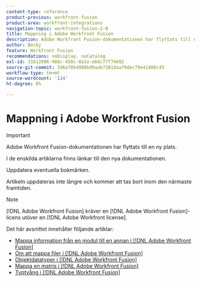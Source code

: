```yaml
---
content-type: reference
product-previous: workfront-fusion
product-area: workfront-integrations
navigation-topic: workfront-fusion-2-0
title: Mappning i Adobe Workfront Fusion
description: Adobe Workfront Fusion-dokumentationen har flyttats till en ny plats. Den här artikeln har tagits bort, men innehåller en länk till den nya artikeln som innehåller den här funktionen.
author: Becky
feature: Workfront Fusion
recommendations: noDisplay, noCatalog
exl-id: 31612996-988c-450c-8a1e-eb6c77f74692
source-git-commit: 2d6af8b4988bd9aab7381daa79dec79e41408c45
workflow-type: tm+mt
source-wordcount: '114'
ht-degree: 0%

---
```


# Mappning i Adobe Workfront Fusion

>[!IMPORTANT]
>
>Adobe Workfront Fusion-dokumentationen har flyttats till en ny plats.
>
>I de enskilda artiklarna finns länkar till den nya dokumentationen.
>
>Uppdatera eventuella bokmärken.
>
>Artikeln uppdateras inte längre och kommer att tas bort inom den närmaste framtiden.

>[!NOTE]
>
>[!DNL Adobe Workfront Fusion] kräver en [!DNL Adobe Workfront Fusion]-licens utöver en [!DNL Adobe Workfront license].

Det här avsnittet innehåller följande artiklar:

* [Mappa information från en modul till en annan i  [!DNL Adobe Workfront Fusion]](../../workfront-fusion/mapping/map-information-between-modules.md)
* [Om att mappa filer i  [!DNL Adobe Workfront Fusion]](../../workfront-fusion/mapping/about-mapping-files.md)
* [Objektdatatyper i  [!DNL Adobe Workfront Fusion]](../../workfront-fusion/mapping/item-data-types.md)
* [Mappa en matris i  [!DNL Adobe Workfront Fusion]](../../workfront-fusion/mapping/map-an-array.md)
* [Typtvång i  [!DNL Adobe Workfront Fusion]](../../workfront-fusion/mapping/type-coercion.md)

